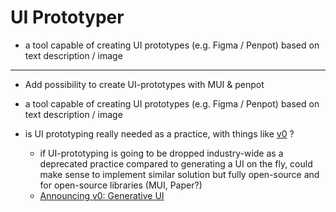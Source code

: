 # UI Prototyper

- a tool capable of creating UI prototypes (e.g. Figma / Penpot) based on text description / image

---

- Add possibility to create UI-prototypes with MUI & penpot

- a tool capable of creating UI prototypes (e.g. Figma / Penpot) based on text description / image

- is UI prototyping really needed as a practice, with things like [v0](https://v0.dev/chat) ?
    - if UI-prototyping is going to be dropped industry-wide as a deprecated practice compared to generating a UI on the fly, could make sense to implement similar solution but fully open-source and for open-source libraries (MUI, Paper?)
    - [Announcing v0: Generative UI](https://vercel.com/blog/announcing-v0-generative-ui)
